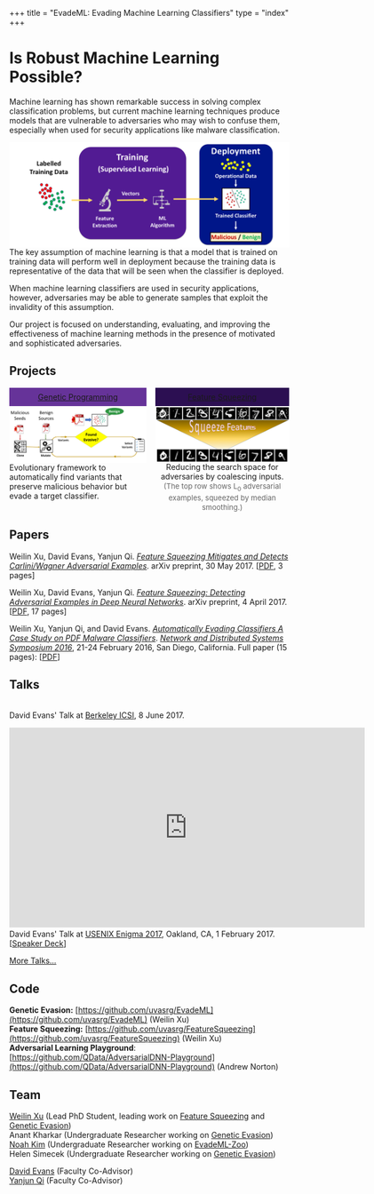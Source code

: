+++
title = "EvadeML: Evading Machine Learning Classifiers"
type = "index"
+++

# Is Robust Machine Learning Possible?

Machine learning has shown remarkable success in solving complex
classification problems, but current machine learning techniques
produce models that are vulnerable to adversaries who may wish to
confuse them, especially when used for security applications like
malware classification.

<img align="right" src="/images/mlassumption.png" width=600>

The key assumption of machine learning is that a model that is trained
on training data will perform well in deployment because the training
data is representative of the data that will be seen when the
classifier is deployed.

When machine learning classifiers are used in security applications,
however, adversaries may be able to generate samples that exploit the
invalidity of this assumption. 

Our project is focused on understanding, evaluating, and improving the
effectiveness of machine learning methods in the presence of motivated
and sophisticated adversaries.

## Projects

<section style="display: table;width: 100%">
  <header style="display: table-row; padding: 0.5rem">
    <div style="display: table-cell; padding: 0.5rem; color:#FFFFFF;background:#663399;text-align: center;width: 49%">
<a href="/gpevasion" class="hlink">Genetic&nbsp;Programming</a>
    </div>
        <div style="display: table-cell; padding: 0.5rem;color:#000000;background: #FFFFFF;text-align: center; width:2%""></div>
    <div style="display: table-cell; padding: 0.5rem;color:#FFFFFF;background: #2c0f52;text-align: center;">
<a href="/squeezing" class="hlink">Feature Squeezing</a>
    </div>
  </header>
  <div style="display: table-row;">
    <div style="display: table-cell;">
    <a href="/gpevasion"><img src="/images/geneticsearch.png" alt="Genetic Search" width="100%" align="center"></a><br>
Evolutionary framework to automatically find variants that preserve malicious behavior but evade a target classifier.
    </div>
    <div style="display: table-cell;"></div>
    <div style="display: table-cell;text-align:center">
    <a href="/squeezing"><img src="/images/squeezing.png" alt="Feature Squeezing" width="100%" align="center"></a><br>
Reducing the search space for adversaries by coalescing inputs.<br>
<font size="-1" style="color:#666;">(The top row shows L<sub>0</sub> adversarial examples, squeezed by median smoothing.)</font>
</div>
  </div>
</section>

## Papers

Weilin Xu, David Evans, Yanjun Qi. [_Feature Squeezing Mitigates and Detects
Carlini/Wagner Adversarial Examples_](https://arxiv.org/abs/1705.10686). arXiv preprint, 30 May 2017. [[PDF](https://arxiv.org/pdf/1705.10686.pdf), 3 pages]

Weilin Xu, David Evans, Yanjun Qi. [_Feature Squeezing: Detecting Adversarial Examples in Deep Neural Networks_](https://arxiv.org/abs/1704.01155). arXiv preprint, 4 April 2017. [[PDF](https://arxiv.org/pdf/1704.01155.pdf), 17 pages]

Weilin Xu, Yanjun Qi, and David Evans. [_Automatically Evading
Classifiers A Case Study on PDF Malware Classifiers_](/docs/evademl.pdf).  [_Network and Distributed Systems Symposium 2016_](https://www.internetsociety.org/events/ndss-symposium-2016), 21-24 February 2016, San Diego, California. Full paper (15 pages): [[PDF](/docs/evademl.pdf)]


## Talks

<p>
<script async class="speakerdeck-embed" data-id="450d6c5f23dd452b8504ac4b8c1bbf84" data-ratio="1.77777777777778" src="//speakerdeck.com/assets/embed.js"></script><br>
David Evans' Talk at <a href="https://www.icsi.berkeley.edu/icsi/events/2017/06/adversarial-machine-learning">Berkeley ICSI</a>, 8 June 2017.
</p>
<p>
<iframe width="640" height="360" src="https://www.youtube.com/embed/XYJamxDROOs" frameborder="0" allowfullscreen></iframe><br>
David Evans' Talk at <a href="https://www.usenix.org/conference/enigma2017/conference-program/presentation/evans">USENIX Enigma 2017</a>, Oakland, CA, 1 February 2017. [<A href="https://speakerdeck.com/evansuva/classifiers-under-attack-1">Speaker Deck</a>]</br>

[More Talks...](talks/)

## Code

**Genetic Evasion:** [https://github.com/uvasrg/EvadeML](https://github.com/uvasrg/EvadeML) (Weilin Xu)  
**Feature Squeezing:** [https://github.com/uvasrg/FeatureSqueezing](https://github.com/uvasrg/FeatureSqueezing) (Weilin Xu)  
**Adversarial Learning Playground**: [https://github.com/QData/AdversarialDNN-Playground](https://github.com/QData/AdversarialDNN-Playground) (Andrew Norton)

## Team

[Weilin Xu](http://www.cs.virginia.edu/~wx4ed/) (Lead PhD Student, leading work on [Feature Squeezing](/squeezing) and [Genetic Evasion](/gpevasion))  
Anant Kharkar (Undergraduate Researcher working on [Genetic Evasion](/gpevasion))  
[Noah Kim](http://www.noahdkim.com/) (Undergraduate Researcher working on [EvadeML-Zoo](/zoo))  
Helen Simecek (Undergraduate Researcher working on [Genetic Evasion](/gpevasion))  

[David Evans](https://www.cs.virginia.edu/evans) (Faculty Co-Advisor)  
[Yanjun Qi](https://www.cs.virginia.edu/yanjun/) (Faculty Co-Advisor)  
